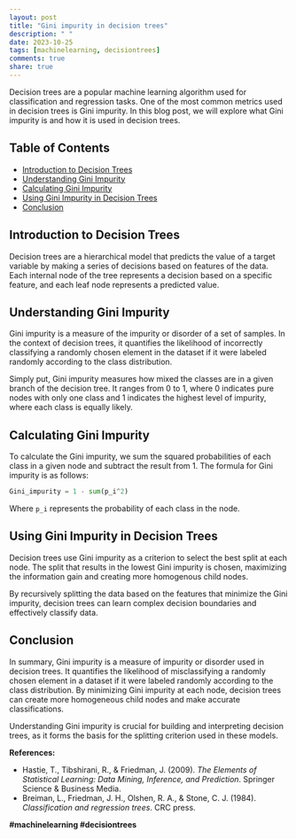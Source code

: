 ```yaml
---
layout: post
title: "Gini impurity in decision trees"
description: " "
date: 2023-10-25
tags: [machinelearning, decisiontrees]
comments: true
share: true
---
```


Decision trees are a popular machine learning algorithm used for classification and regression tasks. One of the most common metrics used in decision trees is Gini impurity. In this blog post, we will explore what Gini impurity is and how it is used in decision trees.

## Table of Contents
- [Introduction to Decision Trees](#introduction-to-decision-trees)
- [Understanding Gini Impurity](#understanding-gini-impurity)
- [Calculating Gini Impurity](#calculating-gini-impurity)
- [Using Gini Impurity in Decision Trees](#using-gini-impurity-in-decision-trees)
- [Conclusion](#conclusion)

## Introduction to Decision Trees
Decision trees are a hierarchical model that predicts the value of a target variable by making a series of decisions based on features of the data. Each internal node of the tree represents a decision based on a specific feature, and each leaf node represents a predicted value.

## Understanding Gini Impurity
Gini impurity is a measure of the impurity or disorder of a set of samples. In the context of decision trees, it quantifies the likelihood of incorrectly classifying a randomly chosen element in the dataset if it were labeled randomly according to the class distribution.

Simply put, Gini impurity measures how mixed the classes are in a given branch of the decision tree. It ranges from 0 to 1, where 0 indicates pure nodes with only one class and 1 indicates the highest level of impurity, where each class is equally likely.

## Calculating Gini Impurity
To calculate the Gini impurity, we sum the squared probabilities of each class in a given node and subtract the result from 1. The formula for Gini impurity is as follows:

```python
Gini_impurity = 1 - sum(p_i^2)
```

Where `p_i` represents the probability of each class in the node.

## Using Gini Impurity in Decision Trees
Decision trees use Gini impurity as a criterion to select the best split at each node. The split that results in the lowest Gini impurity is chosen, maximizing the information gain and creating more homogenous child nodes.

By recursively splitting the data based on the features that minimize the Gini impurity, decision trees can learn complex decision boundaries and effectively classify data.

## Conclusion
In summary, Gini impurity is a measure of impurity or disorder used in decision trees. It quantifies the likelihood of misclassifying a randomly chosen element in a dataset if it were labeled randomly according to the class distribution. By minimizing Gini impurity at each node, decision trees can create more homogeneous child nodes and make accurate classifications.

Understanding Gini impurity is crucial for building and interpreting decision trees, as it forms the basis for the splitting criterion used in these models.

**References:**
- Hastie, T., Tibshirani, R., & Friedman, J. (2009). *The Elements of Statistical Learning: Data Mining, Inference, and Prediction*. Springer Science & Business Media.
- Breiman, L., Friedman, J. H., Olshen, R. A., & Stone, C. J. (1984). *Classification and regression trees*. CRC press.

**#machinelearning #decisiontrees**